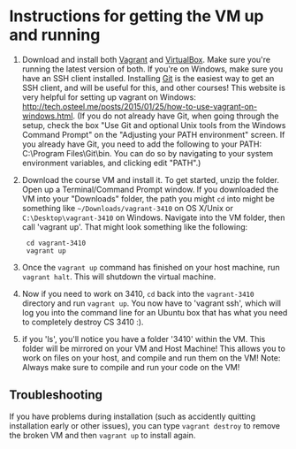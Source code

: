 # Instructions for getting the VM up and running

1. Download and install both [Vagrant](http://www.vagrantup.com/downloads.html) and [VirtualBox](https://www.virtualbox.org). Make sure you're running the latest version of both. If you're on Windows, make sure you have an SSH client installed. Installing [Git](https://git-scm.com/) is the easiest way to get an SSH client, and will be useful for this, and other courses! This website is very helpful for setting up vagrant on Windows: http://tech.osteel.me/posts/2015/01/25/how-to-use-vagrant-on-windows.html. (If you do not already have Git, when going through the setup, check the box "Use Git and optional Unix tools from the Windows Command Prompt" on the "Adjusting your PATH environment" screen. If you already have Git, you need to add the following to your PATH: C:\Program Files\Git\bin. You can do so by navigating to your system environment variables, and clicking edit "PATH".)

2. Download the course VM and install it. To get started, unzip the folder. Open up a Terminal/Command Prompt window. If you downloaded the VM into your "Downloads" folder, the path you might `cd` into might be something like `~/Downloads/vagrant-3410` on OS X/Unix or `C:\Desktop\vagrant-3410` on Windows. Navigate into the VM folder, then call 'vagrant up'. That might look something like the following:

        cd vagrant-3410
        vagrant up

3. Once the `vagrant up` command has finished on your host machine, run `vagrant halt`. This will shutdown the virtual machine. 

4. Now if you need to work on 3410, `cd` back into the `vagrant-3410` directory and run `vagrant up`. You now have to 'vagrant ssh', which will log you into the command line for an Ubuntu box that has what you need to completely destroy CS 3410 :).

5. if you 'ls', you'll notice you have a folder '3410' within the VM. This folder will be mirrored on your VM and Host Machine! This allows you to work on files on your host, and compile and run them on the VM! Note: Always make sure to compile and run your code on the VM! 

## Troubleshooting
If you have problems during installation (such as accidently quitting installation early or other issues), you can type `vagrant destroy` to remove the broken VM and then `vagrant up` to install again.
